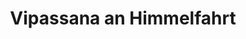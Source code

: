 ---
layout: SeminarLayout
title: 'Vipassana an Himmelfahrt'
startDate: '20.05.2020'
endDate: '24.05.2020'
descriptionShort: 'Vipassana bedeutet, die Wirklichkeit so zu erfahren, wie sie von Moment zu Moment erscheint und in Frieden damit zu sein.'
description: 'Wir kultivieren diese freundliche und weise innere Haltung, indem wir so kontinuierlich wie möglich im achtsamen Kontakt mit all unseren Erfahrungen sind. Dabei erforschen wir hemmende, konditionierte Erlebensmuster und erschließen uns so unser Potential an Mitgefühl und Erkenntnis. Wir erfahren mehr und mehr, dass Befreiung von schwierigen Herzens- und Geisteszuständen möglich ist. Im Vordergrund steht die Übung eines kontinuierlichen Gewahrseins in allen Aktivitäten. Der Kurs beinhaltet tägliche Anleitungen, Sitz- und Gehmeditationsperioden, Abendvorträge, Gruppen- sowie Einzelgespräche mit der Kursleiterin. Der Kurs findet in vollständigem Schweigen statt (auch Verzicht auf Kommunikationsmedien). Beginnende und Geübte sind gleichermaßen willkommen. Paare werden getrennt untergebracht.'
honorar: 'Dana (auf freiwilliger Basis)'
kursgebuehr: '80 €'
unterkunft: '160 €, Aufpreis bei Einzelzimmer'
dozentenbeschreibung: '**Isis Bianzano** widmet sich seit 1983 der buddhistischen Geistes- und Herzensschulung unter verschiedenen Lehrenden der Theravada- und der tibetischen Mahayana-Tradition. Autorisiert von Fred von Allmen leitet sie seit 2008 Vipassana- und Mettakurse und ist Stiftungsrätin des Meditationszentrums Beatenberg. In den letzten 27 Jahren war sie in verschiedenen Bereichen der Sozialen Arbeit tätig.'
website: 'Isis Bianzano'
websiteUrl: 'http://www.isis-bianzano.ch'
performers: 'Isis Bianzano'
---